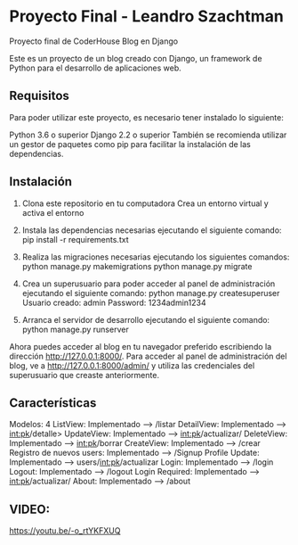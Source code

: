 # Proyecto Final - Leandro Szachtman
Proyecto final de CoderHouse
Blog en Django

Este es un proyecto de un blog creado con Django, un framework de Python para el desarrollo de aplicaciones web.

## Requisitos
Para poder utilizar este proyecto, es necesario tener instalado lo siguiente:

Python 3.6 o superior
Django 2.2 o superior
También se recomienda utilizar un gestor de paquetes como pip para facilitar la instalación de las dependencias.

## Instalación
1. Clona este repositorio en tu computadora
Crea un entorno virtual y activa el entorno 

2. Instala las dependencias necesarias ejecutando el siguiente comando:
pip install -r requirements.txt

3. Realiza las migraciones necesarias ejecutando los siguientes comandos:
python manage.py makemigrations
python manage.py migrate

4. Crea un superusuario para poder acceder al panel de administración ejecutando el siguiente comando:
python manage.py createsuperuser
Usuario creado: admin
Password: 1234admin1234

5. Arranca el servidor de desarrollo ejecutando el siguiente comando:
python manage.py runserver

Ahora puedes acceder al blog en tu navegador preferido escribiendo la dirección http://127.0.0.1:8000/. Para acceder al panel de administración del blog, ve a http://127.0.0.1:8000/admin/ y utiliza las credenciales del superusuario que creaste anteriormente.


## Características
Modelos: 4
ListView: Implementado --> /listar
DetailView: Implementado --> <int:pk>/detalle>
UpdateView: Implementado --> <int:pk>/actualizar/
DeleteView: Implementado --> <int:pk>/borrar
CreateView: Implementado --> /crear
Registro de nuevos users: Implementado --> /Signup
Profile Update: Implementado --> users/<int:pk>/actualizar
Login: Implementado --> /login
Logout: Implementado -->  /logout
Login Required: Implementado --> <int:pk>/actualizar/
About: Implementado --> /about

## VIDEO:
https://youtu.be/-o_rtYKFXUQ
